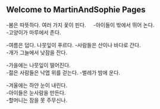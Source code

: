 ## Welcome to MartinAndSophie Pages




-봄은 따뜻하다.  여러 가지 꽃이 핀다.    
-아이들이 밖에서 뛰어 논다.  
-고양이가 마루에서 존다.    

-여름은 덥다.  나뭇잎이 푸르다. 
-사람들은 산이나 바다로 간다.  
-개가 그늘에서 낮잠을 잔다. 

-가을에는 나뭇잎이 떨어진다.                
-젊은 사람들은 낙엽 위를 걷는다. 
-벌레가 밤에 운다.

-겨울에는 하얀 눈이 내린다.  
-아이들은 눈사람을 만든다.  
-할머니는 잠을 못 주무신나.

